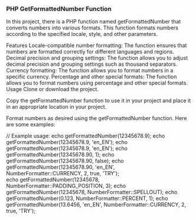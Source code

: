 ### PHP GetFormattedNumber Function
In this project, there is a PHP function named getFormattedNumber that converts numbers into various formats. This function formats numbers according to the specified locale, style, and other parameters.

Features
Locale-compatible number formatting: The function ensures that numbers are formatted correctly for different languages and regions.
Decimal precision and grouping settings: The function allows you to adjust decimal precision and grouping settings such as thousand separators.
Currency formatting: The function allows you to format numbers in a specific currency.
Percentage and other special formats: The function allows you to format numbers using percentage and other special formats.
Usage
Clone or download the project.

Copy the getFormattedNumber function to use it in your project and place it in an appropriate location in your project.

Format numbers as desired using the getFormattedNumber function. Here are some examples:
  
// Example usage:
echo getFormattedNumber(12345678.9); 
echo getFormattedNumber(12345678.9, 'en_EN'); 
echo getFormattedNumber(12345678.9, 'en_EN'); 
echo getFormattedNumber(12345678.90, 1); 
echo getFormattedNumber(12345678.90, false); 
echo getFormattedNumber(12345678.90, 'en_EN', NumberFormatter::CURRENCY, 2, true, 'TRY');  
echo getFormattedNumber(12345678, NumberFormatter::PADDING_POSITION, 3); 
echo getFormattedNumber(12345678, NumberFormatter::SPELLOUT); 
echo getFormattedNumber(0.123, NumberFormatter::PERCENT, 1); 
echo getFormattedNumber(13.6456, 'en_EN', NumberFormatter::CURRENCY, 2, true, 'TRY'); 
